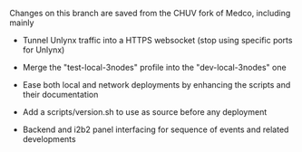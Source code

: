 Changes on this branch are saved from the CHUV fork of Medco, including mainly
- Tunnel Unlynx traffic into a HTTPS websocket (stop using specific ports for Unlynx)
- Merge the "test-local-3nodes" profile into the "dev-local-3nodes" one
- Ease both local and network deployments by enhancing the scripts and their documentation
- Add a scripts/version.sh to use as source before any deployment

- Backend and i2b2 panel interfacing for sequence of events and related developments
